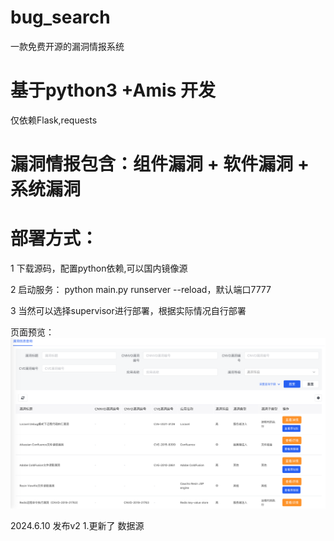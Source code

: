 # bug_search
一款免费开源的漏洞情报系统

# 基于python3 +Amis 开发
仅依赖Flask,requests
# 漏洞情报包含：组件漏洞 + 软件漏洞 + 系统漏洞

# 部署方式：
1 下载源码，配置python依赖,可以国内镜像源<br/>

2 启动服务： python main.py runserver --reload，默认端口7777<br/>

3 当然可以选择supervisor进行部署，根据实际情况自行部署<br/>

页面预览：
  ![image](WX20230109-091733@2x.png)


2024.6.10 发布v2
1.更新了 数据源
